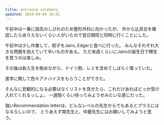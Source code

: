 ```yaml
---
title: entrance celemony
updated: 2019-04-04 10:41
---
```


午前中は一番に指先のしびれのため整形外科に向かったが、
外から込具合を確認したらありえないくらい人がいたので翌日開院と同時に行くことにした。

午前中は少し作業して、餃子をJairo, Edgerと食べに行った。
みんなそれぞれ大きな問題を抱えていて辛いものがある。
ただ来週くらいにJairoの誕生日で樽生を買うのは楽しみ。

その後は新入生を眺めながら、ドイツ勢、レミを含めてしばらく喋っていた。

進学に関して色々アドバイスをもらうことができた。

そんなに悲観的になる必要はなくリストを見せたら、これだけあればどっか受け入れてくれるっしょ。
一週間くらい待ってみようぜみたいな感じだった。

強いRecommendation letterは、どんなレベルの先生からでもあるとプラスにはなるらしいので、
とりあえず南先生と、中鹿先生にはお願いしてみようと思う。
